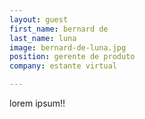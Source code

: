 ```yaml
---
layout: guest
first_name: bernard de
last_name: luna
image: bernard-de-luna.jpg
position: gerente de produto
company: estante virtual

---
```

lorem ipsum!!